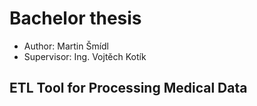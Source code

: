# Bachelor thesis
* Author: Martin Šmídl
* Supervisor: Ing. Vojtěch Kotík
## ETL Tool for Processing Medical Data

